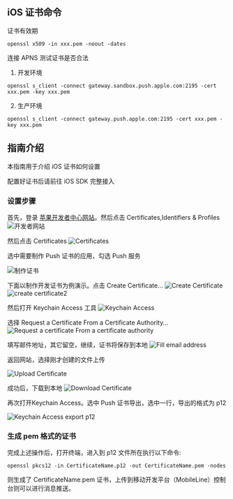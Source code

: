 ## iOS 证书命令

证书有效期
```
openssl x509 -in xxx.pem -noout -dates
```
连接 APNS 测试证书是否合法

1. 开发环境
```
openssl s_client -connect gateway.sandbox.push.apple.com:2195 -cert xxx.pem -key xxx.pem
```
2. 生产环境
```
openssl s_client -connect gateway.push.apple.com:2195 -cert xxx.pem -key xxx.pem
```
## 指南介绍

本指南用于介绍 iOS 证书如何设置

配置好证书后请前往 iOS SDK 完整接入



### 设置步骤

首先，登录 [苹果开发者中心网站](https://Developer.apple.com/account)。然后点击 Certificates,Identifiers & Profiles
![开发者网站](http://imgcache.tce.fsphere.cn/image/developer.qq.com/wiki/xg/imgs/20151118164839_43490.jpg)


然后点击 Certificates
![Certificates](http://imgcache.tce.fsphere.cn/image/developer.qq.com/wiki/xg/imgs/20151118164854_57803.jpg)


选中需要制作 Push 证书的应用，勾选 Push 服务

![制作证书](http://imgcache.tce.fsphere.cn/image/developer.qq.com/wiki/xg/imgs/20151118165407_29483.jpg)

下面以制作开发证书为例演示。点击 Create Certificate…
![Create Certificate](http://imgcache.tce.fsphere.cn/image/developer.qq.com/wiki/xg/imgs/20151110192434_69196.png)
![create certificate2](http://imgcache.tce.fsphere.cn/image/developer.qq.com/wiki/xg/imgs/20151118170034_31723.jpg)


然后打开 Keychain Access 工具
![Keychain Access](http://imgcache.tce.fsphere.cn/image/developer.qq.com/wiki/xg/imgs/20151118170223_56259.jpg)

 选择 Request a Certificate From a Certificate Authority…
 ![Request a certificate From a certificate authority](http://imgcache.tce.fsphere.cn/image/developer.qq.com/wiki/xg/imgs/20151118170327_87514.jpg)

填写邮件地址，其它留空，继续，证书将保存到本地
![Fill email address](http://imgcache.tce.fsphere.cn/image/developer.qq.com/wiki/xg/imgs/20151110193013_44930.png)


返回网站，选择刚才创建的文件上传

![Upload Certificate](http://imgcache.tce.fsphere.cn/image/developer.qq.com/wiki/xg/imgs/20151118170443_25583.jpg)

成功后，下载到本地
![Download Certificate](http://imgcache.tce.fsphere.cn/image/developer.qq.com/wiki/xg/imgs/20151118170536_85822.jpg)

再次打开Keychain Access。选中 Push 证书导出，选中一行，导出的格式为 p12

![Keychain Access export p12](http://imgcache.tce.fsphere.cn/image/developer.qq.com/wiki/xg/imgs/20151118170642_42628.jpg)

### 生成 pem 格式的证书

完成上述操作后，打开终端，进入到 p12 文件所在执行以下命令:
```
openssl pkcs12 -in CertificateName.p12 -out CertificateName.pem -nodes
```
则生成了 CertificateName.pem 证书，上传到移动开发平台（MobileLine）控制台则可以进行消息推送。
